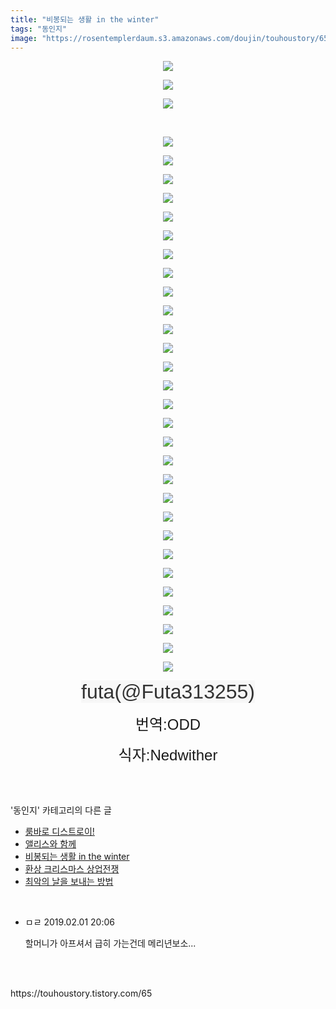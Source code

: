 ```yaml
---
title: "비봉되는 생활 in the winter"
tags: "동인지"
image: "https://rosentemplerdaum.s3.amazonaws.com/doujin/touhoustory/65/001.jpg"
---
```

<div class="article">
<div class="tt_article_useless_p_margin"><p style="text-align: center; clear: none; float: none;"><img src="{{ site.imgserver10 }}/touhoustory/65/001.jpg"/></p><p style="text-align: center; clear: none; float: none;"><img src="{{ site.imgserver10 }}/touhoustory/65/002.jpg"/></p><p style="text-align: center; clear: none; float: none;"><img src="{{ site.imgserver10 }}/touhoustory/65/003.jpg"/></p><p style="text-align: center; clear: none; float: none;"><br/></p><p style="text-align: center; clear: none; float: none;"><img src="{{ site.imgserver10 }}/touhoustory/65/004.jpg"/></p><p style="text-align: center; clear: none; float: none;"><img src="{{ site.imgserver10 }}/touhoustory/65/005.jpg"/></p><p style="text-align: center; clear: none; float: none;"><img src="{{ site.imgserver10 }}/touhoustory/65/006.jpg"/></p><p style="text-align: center; clear: none; float: none;"><img src="{{ site.imgserver10 }}/touhoustory/65/007.jpg"/></p><p style="text-align: center; clear: none; float: none;"><img src="{{ site.imgserver10 }}/touhoustory/65/008.jpg"/></p><p style="text-align: center; clear: none; float: none;"><img src="{{ site.imgserver10 }}/touhoustory/65/009.jpg"/></p><p></p><p style="text-align: center; clear: none; float: none;"><img src="{{ site.imgserver10 }}/touhoustory/65/010.jpg"/></p><p style="text-align: center; clear: none; float: none;"><img src="{{ site.imgserver10 }}/touhoustory/65/011.jpg"/></p><p style="text-align: center; clear: none; float: none;"><img src="{{ site.imgserver10 }}/touhoustory/65/012.jpg"/></p><p style="text-align: center; clear: none; float: none;"><img src="{{ site.imgserver10 }}/touhoustory/65/013.jpg"/></p><p style="text-align: center; clear: none; float: none;"><img src="{{ site.imgserver10 }}/touhoustory/65/014.jpg"/></p><p style="text-align: center; clear: none; float: none;"><img src="{{ site.imgserver10 }}/touhoustory/65/015.jpg"/></p><p style="text-align: center; clear: none; float: none;"><img src="{{ site.imgserver10 }}/touhoustory/65/016.jpg"/></p><p style="text-align: center; clear: none; float: none;"><img src="{{ site.imgserver10 }}/touhoustory/65/017.jpg"/></p><p style="text-align: center; clear: none; float: none;"><img src="{{ site.imgserver10 }}/touhoustory/65/018.jpg"/></p><p style="text-align: center; clear: none; float: none;"><img src="{{ site.imgserver10 }}/touhoustory/65/019.jpg"/></p><p style="text-align: center; clear: none; float: none;"><img src="{{ site.imgserver10 }}/touhoustory/65/020.jpg"/></p><p style="text-align: center; clear: none; float: none;"><img src="{{ site.imgserver10 }}/touhoustory/65/021.jpg"/></p><p style="text-align: center; clear: none; float: none;"><img src="{{ site.imgserver10 }}/touhoustory/65/022.jpg"/></p><p style="text-align: center; clear: none; float: none;"><img src="{{ site.imgserver10 }}/touhoustory/65/023.jpg"/></p><p style="text-align: center; clear: none; float: none;"><img src="{{ site.imgserver10 }}/touhoustory/65/024.jpg"/></p><p style="text-align: center; clear: none; float: none;"><img src="{{ site.imgserver10 }}/touhoustory/65/025.jpg"/></p><p></p><p style="text-align: center; clear: none; float: none;"><img src="{{ site.imgserver10 }}/touhoustory/65/026.jpg"/></p><p style="text-align: center; clear: none; float: none;"><img src="{{ site.imgserver10 }}/touhoustory/65/027.jpg"/></p><p style="text-align: center; clear: none; float: none;"><img src="{{ site.imgserver10 }}/touhoustory/65/028.jpg"/></p><p style="text-align: center; clear: none; float: none;"><img src="{{ site.imgserver10 }}/touhoustory/65/029.jpg"/></p><p style="text-align: center; clear: none; float: none;"><img src="{{ site.imgserver10 }}/touhoustory/65/030.jpg"/></p><p style="text-align: center; clear: none; float: none;"><img src="{{ site.imgserver10 }}/touhoustory/65/031.jpg"/></p><p style="text-align: center; clear: none; float: none;"><img src="{{ site.imgserver10 }}/touhoustory/65/032.jpg"/></p><p style="text-align: center;"><span style='color: rgb(51, 51, 51); font-family: "맑은 고딕", sans-serif; background-color: rgb(247, 247, 247); font-size: 24pt;'>futa(</span><span style='color: rgb(51, 51, 51); font-style: inherit; background-color: rgb(247, 247, 247); font-family: "맑은 고딕", sans-serif; font-size: 24pt; white-space: nowrap;'>@Futa313255)</span></p><p style="text-align: center;"><font face="맑은 고딕, sans-serif"><span style="font-size: 18pt;">번역:ODD</span></font></p><p style="text-align: center;"><font face="맑은 고딕, sans-serif"><span style="font-size: 18pt;">식자:Nedwither</span></font></p> </div></div><br/>
<div class="tagTrail">
</div><br/>
<div class="another">
<p>'동인지' 카테고리의 다른 글</p>
<ul>
<li><a href="/touhoustory_67">룸바로 디스트로이!</a></li>
<li><a href="/touhoustory_66">앨리스와 함께</a></li>
<li><a href="/touhoustory_65">비봉되는 생활 in the winter</a></li>
<li><a href="/touhoustory_64">환상 크리스마스 상업전쟁</a></li>
<li><a href="/touhoustory_63">최악의 날을 보내는 방법</a></li>
</ul>
</div><br/>
<div class="cb_lstcomment">
<ul>
<li class="cb_thumb_off" id="comment14986661">
<div class="cb_comment_area">
<div class="cb_info_area">
<div class="cb_section">
<span class="cb_nick_name">ㅁㄹ</span>
<span class="cb_date">2019.02.01 20:06 </span>
</div>
</div>
<div class="cb_dsc_comment">
<p class="cb_dsc">
										할머니가 아프셔서 급히 가는건데 메리년보소...
									</p>
</div>
</div></li>
</ul>
</div><br/>
<br/>
<p id="refer">https://touhoustory.tistory.com/65</p>
<br/>
